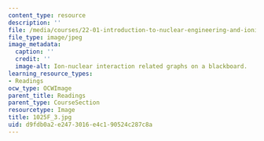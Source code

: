 ```yaml
---
content_type: resource
description: ''
file: /media/courses/22-01-introduction-to-nuclear-engineering-and-ionizing-radiation-fall-2016/d9fdb0a2e2473016e4c190524c287c8a_1025F_3.jpg
file_type: image/jpeg
image_metadata:
  caption: ''
  credit: ''
  image-alt: Ion-nuclear interaction related graphs on a blackboard.
learning_resource_types:
- Readings
ocw_type: OCWImage
parent_title: Readings
parent_type: CourseSection
resourcetype: Image
title: 1025F_3.jpg
uid: d9fdb0a2-e247-3016-e4c1-90524c287c8a
---
```

